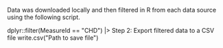 Data was downloaded locally and then filtered in R from each data source using the following script.

dplyr::filter(MeasureId == "CHD") |> 
  Step 2: Export filtered data to a CSV file
  write.csv("Path to save file")
